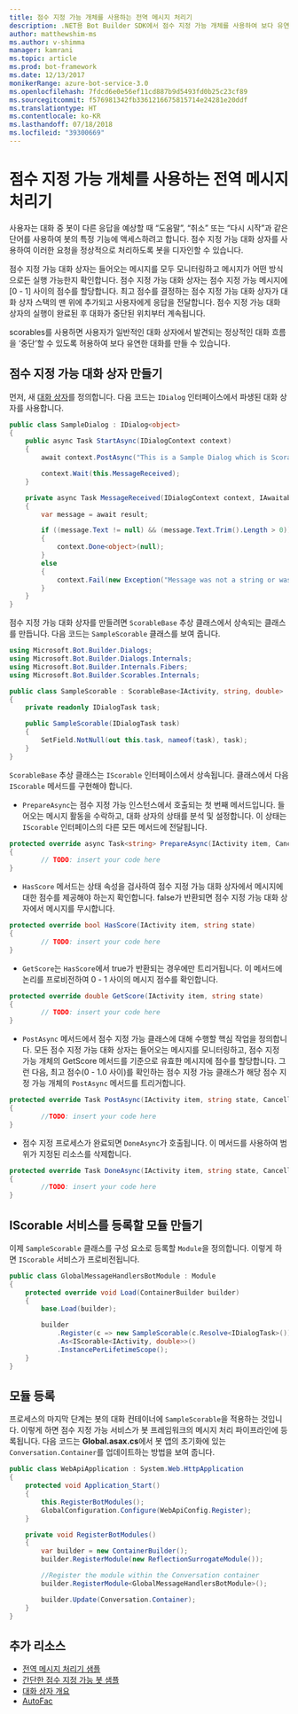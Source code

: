 ```yaml
---
title: 점수 지정 가능 개체를 사용하는 전역 메시지 처리기
description: .NET용 Bot Builder SDK에서 점수 지정 가능 개체를 사용하여 보다 유연한 대화 상자를 만듭니다.
author: matthewshim-ms
ms.author: v-shimma
manager: kamrani
ms.topic: article
ms.prod: bot-framework
ms.date: 12/13/2017
monikerRange: azure-bot-service-3.0
ms.openlocfilehash: 7fdcd6e0e56ef11cd887b9d5493fd0b25c23cf89
ms.sourcegitcommit: f576981342fb3361216675815714e24281e20ddf
ms.translationtype: HT
ms.contentlocale: ko-KR
ms.lasthandoff: 07/18/2018
ms.locfileid: "39300669"
---
```

# <a name="global-message-handlers-using-scorables"></a>점수 지정 가능 개체를 사용하는 전역 메시지 처리기

사용자는 대화 중 봇이 다른 응답을 예상할 때 “도움말”, “취소” 또는 “다시 시작”과 같은 단어를 사용하여 봇의 특정 기능에 액세스하려고 합니다. 점수 지정 가능 대화 상자를 사용하여 이러한 요청을 정상적으로 처리하도록 봇을 디자인할 수 있습니다.

점수 지정 가능 대화 상자는 들어오는 메시지를 모두 모니터링하고 메시지가 어떤 방식으로든 실행 가능한지 확인합니다. 점수 지정 가능 대화 상자는 점수 지정 가능 메시지에 [0 - 1] 사이의 점수를 할당합니다. 최고 점수를 결정하는 점수 지정 가능 대화 상자가 대화 상자 스택의 맨 위에 추가되고 사용자에게 응답을 전달합니다. 점수 지정 가능 대화 상자의 실행이 완료된 후 대화가 중단된 위치부터 계속됩니다.

scorables를 사용하면 사용자가 일반적인 대화 상자에서 발견되는 정상적인 대화 흐름을 ‘중단’할 수 있도록 허용하여 보다 유연한 대화를 만들 수 있습니다.

## <a name="create-a-scorable-dialog"></a>점수 지정 가능 대화 상자 만들기

먼저, 새 [대화 상자](bot-builder-dotnet-dialogs.md)를 정의합니다. 다음 코드는 `IDialog` 인터페이스에서 파생된 대화 상자를 사용합니다.

```cs
public class SampleDialog : IDialog<object>
{
    public async Task StartAsync(IDialogContext context)
    {
        await context.PostAsync("This is a Sample Dialog which is Scorable. Reply with anything to return to the prior prior dialog.");

        context.Wait(this.MessageReceived);
    }

    private async Task MessageReceived(IDialogContext context, IAwaitable<IMessageActivity> result)
    {
        var message = await result;

        if ((message.Text != null) && (message.Text.Trim().Length > 0))
        {
            context.Done<object>(null);
        }
        else
        {
            context.Fail(new Exception("Message was not a string or was an empty string."));
        }
    }
}
```
점수 지정 가능 대화 상자를 만들려면 `ScorableBase` 추상 클래스에서 상속되는 클래스를 만듭니다. 다음 코드는 `SampleScorable` 클래스를 보여 줍니다.

```cs
using Microsoft.Bot.Builder.Dialogs;
using Microsoft.Bot.Builder.Dialogs.Internals;
using Microsoft.Bot.Builder.Internals.Fibers;
using Microsoft.Bot.Builder.Scorables.Internals;

public class SampleScorable : ScorableBase<IActivity, string, double>
{
    private readonly IDialogTask task;

    public SampleScorable(IDialogTask task)
    {
        SetField.NotNull(out this.task, nameof(task), task);
    }
}
```
`ScorableBase` 추상 클래스는 `IScorable` 인터페이스에서 상속됩니다. 클래스에서 다음 `IScorable` 메서드를 구현해야 합니다.

- `PrepareAsync`는 점수 지정 가능 인스턴스에서 호출되는 첫 번째 메서드입니다. 들어오는 메시지 활동을 수락하고, 대화 상자의 상태를 분석 및 설정합니다. 이 상태는 `IScorable` 인터페이스의 다른 모든 메서드에 전달됩니다.

```cs
protected override async Task<string> PrepareAsync(IActivity item, CancellationToken token)
{
        // TODO: insert your code here
}
```

- `HasScore` 메서드는 상태 속성을 검사하여 점수 지정 가능 대화 상자에서 메시지에 대한 점수를 제공해야 하는지 확인합니다. false가 반환되면 점수 지정 가능 대화 상자에서 메시지를 무시합니다.

```cs
protected override bool HasScore(IActivity item, string state)
{
        // TODO: insert your code here
}
```

- `GetScore`는 `HasScore`에서 true가 반환되는 경우에만 트리거됩니다. 이 메서드에 논리를 프로비전하여 0 - 1 사이의 메시지 점수를 확인합니다.

```cs
protected override double GetScore(IActivity item, string state)
{
        // TODO: insert your code here
}
```
- `PostAsync` 메서드에서 점수 지정 가능 클래스에 대해 수행할 핵심 작업을 정의합니다. 모든 점수 지정 가능 대화 상자는 들어오는 메시지를 모니터링하고, 점수 지정 가능 개체의 GetScore 메서드를 기준으로 유효한 메시지에 점수를 할당합니다. 그런 다음, 최고 점수(0 - 1.0 사이)를 확인하는 점수 지정 가능 클래스가 해당 점수 지정 가능 개체의 `PostAsync` 메서드를 트리거합니다.

```cs
protected override Task PostAsync(IActivity item, string state, CancellationToken token)
{
        //TODO: insert your code here
}
```

- 점수 지정 프로세스가 완료되면 `DoneAsync`가 호출됩니다. 이 메서드를 사용하여 범위가 지정된 리소스를 삭제합니다.

```cs
protected override Task DoneAsync(IActivity item, string state, CancellationToken token)
{
        //TODO: insert your code here
}
```

## <a name="create-a-module-to-register-the-iscorable-service"></a>IScorable 서비스를 등록할 모듈 만들기

이제 `SampleScorable` 클래스를 구성 요소로 등록할 `Module`을 정의합니다. 이렇게 하면 `IScorable` 서비스가 프로비전됩니다.

```cs
public class GlobalMessageHandlersBotModule : Module
{
    protected override void Load(ContainerBuilder builder)
    {
        base.Load(builder);

        builder
            .Register(c => new SampleScorable(c.Resolve<IDialogTask>()))
            .As<IScorable<IActivity, double>>()
            .InstancePerLifetimeScope();
    }
}
```
## <a name="register-the-module"></a>모듈 등록  

프로세스의 마지막 단계는 봇의 대화 컨테이너에 `SampleScorable`을 적용하는 것입니다. 이렇게 하면 점수 지정 가능 서비스가 봇 프레임워크의 메시지 처리 파이프라인에 등록됩니다. 다음 코드는 **Global.asax.cs**에서 봇 앱의 초기화에 있는 `Conversation.Container`를 업데이트하는 방법을 보여 줍니다.

```cs
public class WebApiApplication : System.Web.HttpApplication
{
    protected void Application_Start()
    {
        this.RegisterBotModules();
        GlobalConfiguration.Configure(WebApiConfig.Register);
    }

    private void RegisterBotModules()
    {
        var builder = new ContainerBuilder();
        builder.RegisterModule(new ReflectionSurrogateModule());

        //Register the module within the Conversation container
        builder.RegisterModule<GlobalMessageHandlersBotModule>();

        builder.Update(Conversation.Container);
    }
}
```

## <a name="additional-resources"></a>추가 리소스
* [전역 메시지 처리기 샘플](https://github.com/Microsoft/BotBuilder-Samples/tree/master/CSharp/core-GlobalMessageHandlers)
* [간단한 점수 지정 가능 봇 샘플](https://github.com/Microsoft/BotFramework-Samples/tree/master/blog-samples/CSharp/ScorableBotSample)
* [대화 상자 개요](bot-builder-dotnet-dialogs.md)
* [AutoFac](https://autofac.org/)
